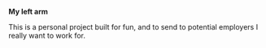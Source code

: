 **My left arm**

This is a personal project built for fun, and to send to potential employers I really want to work for.
